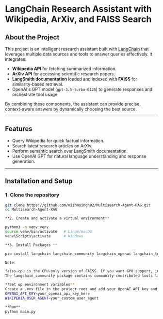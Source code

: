 # LangChain Research Assistant with Wikipedia, ArXiv, and FAISS Search

## About the Project

This project is an intelligent research assistant built with [LangChain](https://www.langchain.com/) that leverages multiple data sources and tools to answer queries effectively. It integrates:

- **Wikipedia API** for fetching summarized information.
- **ArXiv API** for accessing scientific research papers.
- **LangSmith documentation** loaded and indexed with **FAISS** for similarity-based retrieval.
- OpenAI's GPT model (`gpt-3.5-turbo-0125`) to generate responses and orchestrate tool usage.

By combining these components, the assistant can provide precise, context-aware answers by dynamically choosing the best source.

---

## Features

- Query Wikipedia for quick factual information.
- Search latest research articles on ArXiv.
- Perform semantic search over LangSmith documentation.
- Use OpenAI GPT for natural language understanding and response generation.

---

## Installation and Setup

### 1. Clone the repository

```bash
git clone https://github.com/nishusingh02/Multisearch-Agent-RAG.git
cd Multisearch-Agent-RAG

**2. Create and activate a virtual environment**

python3 -m venv venv
source venv/bin/activate   # Linux/macOS
venv\Scripts\activate      # Windows

**3. Install Packages **

pip install langchain langchain_community langchain_openai langchain_text_splitters faiss-cpu python-dotenv

Note:

faiss-cpu is the CPU-only version of FAISS. If you want GPU support, install faiss-gpu instead, but it requires CUDA setup.
The langchain_community package contains community-contributed tools like WikipediaAPIWrapper and ArxivAPIWrapper.

**Set up environment variables**
Create a .env file in the project root and add your OpenAI API key and Wikipedia user agent
OPENAI_API_KEY=your_openai_api_key_here
WIKIPEDIA_USER_AGENT=your_custom_user_agent

**Run**
python main.py
